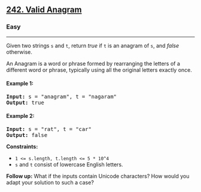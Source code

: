 <h2><a href="https://leetcode.com/problems/valid-anagram/">242. Valid Anagram</a></h2>
<h3>Easy</h3>
<hr>
<div>
<p>Given two strings <code>s</code> and <code>t</code>, return <em>true</em> if <code>t</code> is an anagram of <code>s</code>, and <em>false</em> otherwise.</p>
<p>An Anagram is a word or phrase formed by rearranging the letters of a different word or phrase, typically using all the original letters exactly once.</p>
<h4>Example 1:</h4>
<pre><strong>Input:</strong> s = "anagram", t = "nagaram"
<strong>Output:</strong> true</pre>
<h4>Example 2:</h4>
<pre><strong>Input:</strong> s = "rat", t = "car"
<strong>Output:</strong> false</pre>
<p><strong>Constraints:</strong></p>
<ul>
<li><code>1 &lt;= s.length, t.length &lt;= 5 * 10^4</code></li>
<li><code>s</code> and <code>t</code> consist of lowercase English letters.</li>
</ul>
<p><strong>Follow up:</strong> What if the inputs contain Unicode characters? How would you adapt your solution to such a case?</p>
</div>
